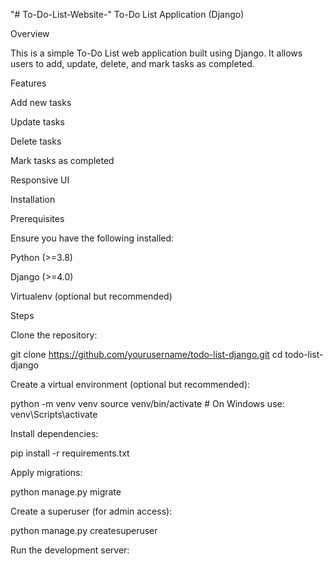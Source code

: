 "# To-Do-List-Website-" 
To-Do List Application (Django)

Overview

This is a simple To-Do List web application built using Django. It allows users to add, update, delete, and mark tasks as completed.

Features

Add new tasks

Update tasks

Delete tasks

Mark tasks as completed

Responsive UI

Installation

Prerequisites

Ensure you have the following installed:

Python (>=3.8)

Django (>=4.0)

Virtualenv (optional but recommended)

Steps

Clone the repository:

git clone https://github.com/yourusername/todo-list-django.git
cd todo-list-django

Create a virtual environment (optional but recommended):

python -m venv venv
source venv/bin/activate  # On Windows use: venv\Scripts\activate

Install dependencies:

pip install -r requirements.txt

Apply migrations:

python manage.py migrate

Create a superuser (for admin access):

python manage.py createsuperuser

Run the development server:
